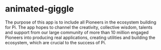 # animated-giggle
 The purpose of this app is to include all Pioneers in the ecosystem building for Pi. The app hopes to channel the creativity, collective wisdom, talents and support from our large community of more than 10 million engaged Pioneers into producing real applications, creating utilities and building the ecosystem, which are crucial to the success of Pi.
